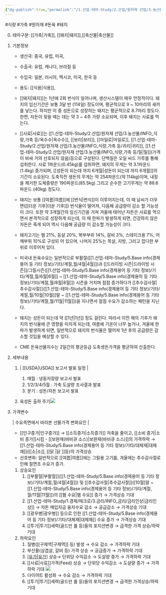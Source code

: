 ```yaml
---
{"dg-publish":true,"permalink":"/1.산업-테마-Study/2.산업/원자재 산업/3.농산물/INFO_식량,가축 등/돈육/","created":"2024-11-20T21:02:28.916+09:00","updated":"2025-06-26T13:26:43.989+09:00"}
---
```


#식량 #가축 #원자재 #돈육 #돼지 


0. 테마구분: [[가축\|가축]], [[돼지\|돼지]],[[축산물\|축산물]]


1. 기본정보

	- 생산국: 중국, 유럽, 미국,
	- 수출국: 유럽, 캐나다, 브라질 등
	- 수입국:  일본, 러시아, 멕시코, 미국, 한국 등
	- 용도: [[식용\|식용]], 

	- [[돼지\|돼지]]는 1년에 2회 번식이 일어나며, 생산시스템이 매우 안정적이다. 돼지의 임신기간은 보통 3달 반 (114일) 정도이며, 평균적으로 9 ~ 10마리의 새끼를 낳는다. 하지만 이 중 성돈으로 성장하는 돼지는 평균적으로 8.7마리 정도다. 한편, 자돈이 젖을 떼는 데는 약 3 ~ 4주 가량 소요되며, 이후 돼지는 사료를 먹는다. 
	- [[사료\|사료]]는 [[1.산업-테마-Study/2.산업/원자재 산업/3.농산물/INFO_식량,가축 등/옥수수\|옥수수]], [[보리\|보리]], [[마일로\|마일로]], [[1.산업-테마-Study/2.산업/원자재 산업/3.농산물/INFO_식량,가축 등/귀리\|귀리]], [[1.산업-테마-Study/2.산업/원자재 산업/3.농산물/INFO_식량,가축 등/밀\|밀]](가격이 비싸 거의 선호되지 않음)등으로 구성된다. 단백질은 오일 씨드 가루를 통해 섭취한다. 사료 1파운드(0.45kg)를 섭취하면, 돼지의 무게는 약 3.1파운드(1.4kg) 증가되며, [[성돈이 되는데 까지 6개월\|성돈이 되는데 까지 6개월]]의 기간이 소요된다. 도축직전 생돈의 무게는 약 254파운드(약 114kg)이며, 내장을 제거한 도체중량은 190파운드(85.5kg) 그리고 순수한 고기무게는 약 88.6파운드 (40kg) 정도다. 
	- 돼지는 보통 [[여름\|여름]]에 [[번식\|번식]]이 이루어지는데, 이 때 날씨가 더우면([[더운 기후\|더운 기후]]) 번식율이 떨어져, 다음해 공급량이 감소 할 가능성이 크다. 또한 약 3개월간의 임신기간을 거쳐 겨울에 태어난 자돈은 사료를 먹으면서 본격적으로 성장하게 되는데, 이 때 한파가 발생하게 되면, 건강하지 않은 자돈은 죽게 되어 역시 다음해 공급량 이 감소할 가능성이 크다. 
	- 돼지고기는 햄 21%, 등살 20%, 복부부위 14%, 갈비 3%, 스테이크용 7%, 어깨부위 10%로 구성되 어 있으며, 나머지 25%는 목살, 지방, 그리고 잡다한 부위로 이루어져 있다. 
	- 미국내 돈육수요는 일반적으로 부활절([[1.산업-테마-Study/5.Base info(경제용어 등 기타 정보)/기타/계절,월/4월\|4월]])과 [[드라이빙 시즌\|드라이빙 시즌]]/그릴시즌([[1.산업-테마-Study/5.Base info(경제용어 등 기타 정보)/기타/계절,월/6월\|6월]] ~ [[1.산업-테마-Study/5.Base info(경제용어 등 기타 정보)/기타/계절,월/8월\|8월]]) 시즌을 거치며 점점 증가하다가 [[추수감사절\|추수감사절]]([[1.산업-테마-Study/5.Base info(경제용어 등 기타 정보)/기타/계절,월/10월\|10월]]말 ~ [[1.산업-테마-Study/5.Base info(경제용어 등 기타 정보)/기타/계절,월/11월\|11월]])을 지나면서 점점 수요가 감소하는 패턴을 지닌다. 
	- 돼지는 성돈이 되는데 약 [[1년\|1년]] 정도 걸린다. 따라서 이전 해의 기후가 돼지의 번식율에 큰 영향을 미치게 되는데, 여름에 기온이 너무 높거나, 겨울에 한파가 발생하게 되면, 일반적으로 돼지의 번식율은 떨어져 1년 후의 공급량은 감소할 것임을 예상할 수 있다. 
	- CME 돈육선물지수는 2일간의 평균등급 도축생돈가격을 평균하여 산출한다.


2. 세부내용
	1. | [[USDA\|USDA]] 보고서 발표 일정 | 
		1. 매월 : 냉동저장량 보고서 발표 
		2. 1/2/3/4/5월 : 가축 도살량 조사결과 발표 
		3. 분기 : 성돈/자돈 보고서 발표
		   
	2. 육성돈 출하 주기![](https://i.imgur.com/tPot4bW.jpg)


3. 가격변수

	| 수요측면에서 바라본 선물가격 변화요인 |

	 - [[인구증가\|인구증가]] → [[소득증가\|소득증가]] 저축을 줄이고, [[소비 증가\|소비 증가]]시킴 - [[보완재(바비큐 소스)\|보완재(바비큐 소스)]]의 가격하락 → [[1.산업-테마-Study/5.Base info(경제용어 등 기타 정보)/기타/대체재\|대체재]]([[소\|소]], [[닭 \|닭 ]]등)의 가격상승 
	 - 선호변화: 일반적으로 [[여름\|여름]]에는 그릴용 고기를, 겨울에는 추수감사절로 인해 칠면조 수요가 증가.

	1. 상승요인
		1. [[부활절\|부활절]]([[1.산업-테마-Study/5.Base info(경제용어 등 기타 정보)/기타/계절,월/4월\|4월]]) 및 [[추수감사절\|추수감사절]]([10월]말 ~ [[1.산업-테마-Study/5.Base info(경제용어 등 기타 정보)/기타/계절,월/11월\|11월]])의 [[햄 수요\|햄 수요]] 증가 → 가격상승 기대
		2. [[1.산업-테마-Study/1.경제/매크로/3.금리/INFO_금리/금리인상\|금리인상]] → 자돈 매입자금 융자수요 감소 → 공급감소 → 가격상승 기대
		3. [[광우병\|광우병]] 등으로 인한 [[1.산업-테마-Study/5.Base info(경제용어 등 기타 정보)/기타/대체재\|대체재]] 수요 증가 → 가격상승 기대
		4. [[투기\|투기]]세력(골드만 롤 등)들의 포지션변경 → 급격한 가격 상승/하락 기대
	2. 하락요인
		1. 질병([[구제역\|구제역]] 등) 발생 → 수요 감소 → 가격하락 기대 
		2. 부산물(삼겹살, 갈비 등) 가격 상승 → 공급증가 → 가격하락 기대 
		3. [[유가\|유가]](Oil) 상승→ 단위당 수익감소 → 도살량 증가 → 가격하락 기대 
		4. [[사료\|사료]]가격(Feed) 상승 → 단위당 수익감소 → 도살량 증가 → 가격하락 기대 ![](https://i.imgur.com/U8NCsPW.jpg)
		6. 다이어트 활성화 → 수요 감소 → 가격하락 기대
		7. [[투기\|투기]]세력(골드만 롤 등)들의 포지션변경 → 급격한 가격상승/하락 기대
	